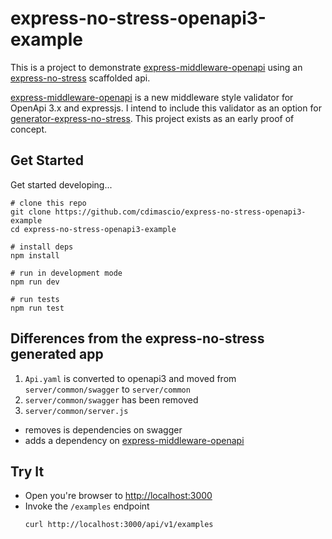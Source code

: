 # express-no-stress-openapi3-example

This is a project to demonstrate [express-middleware-openapi](https://github.com/cdimascio/express-middleware-openapi) using an [express-no-stress](https://github.com/cdimascio/generator-express-no-stress) scaffolded api.

[express-middleware-openapi](https://github.com/cdimascio/express-middleware-openapi) is a new middleware style validator for OpenApi 3.x and expressjs. I intend to include this validator as an option for [generator-express-no-stress](https://github.com/cdimascio/generator-express-no-stress). This project exists as an early proof of concept.

## Get Started

Get started developing...

```shell
# clone this repo
git clone https://github.com/cdimascio/express-no-stress-openapi3-example
cd express-no-stress-openapi3-example

# install deps
npm install

# run in development mode
npm run dev

# run tests
npm run test
```

## Differences from the express-no-stress generated app

1. `Api.yaml` is converted to openapi3 and moved from `server/common/swagger` to `server/common`
2. `server/common/swagger` has been removed
3. `server/common/server.js` 
  - removes is dependencies on swagger
  - adds a dependency on [express-middleware-openapi](https://github.com/cdimascio/express-middleware-openapi) 



## Try It
* Open you're browser to [http://localhost:3000](http://localhost:3000)
* Invoke the `/examples` endpoint 
  ```shell
  curl http://localhost:3000/api/v1/examples
  ```
